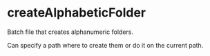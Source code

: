# createAlphabeticFolder

 Batch file that creates alphanumeric folders.

 Can specify a path where to create them or do it on the current path.

 

